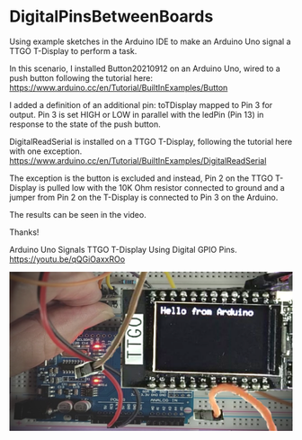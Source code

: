 # DigitalPinsBetweenBoards
Using example sketches in the Arduino IDE to make an Arduino Uno signal a TTGO T-Display to perform a task.

In this scenario, I installed Button20210912 on an Arduino Uno, wired to a push button following the tutorial here: https://www.arduino.cc/en/Tutorial/BuiltInExamples/Button

I added a definition of an additional pin: toTDisplay mapped to Pin 3 for output. Pin 3 is set HIGH or LOW in parallel with the ledPin (Pin 13) in response to the state of the push button.

DigitalReadSerial is installed on a TTGO T-Display, following the tutorial here with one exception. https://www.arduino.cc/en/Tutorial/BuiltInExamples/DigitalReadSerial

The exception is the button is excluded and instead, Pin 2 on the TTGO T-Display is pulled low with the 10K Ohm resistor connected to ground and a jumper from Pin 2 on the T-Display is connected to Pin 3 on the Arduino.

The results can be seen in the video.

Thanks!

Arduino Uno Signals TTGO T-Display Using Digital GPIO Pins.
https://youtu.be/qQGiOaxxROo

![DigitalPinsBetweenBoards](https://github.com/ShotokuTech/DigitalPinsBetweenBoards/blob/main/hello%20from%20arduino.png)

